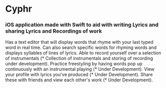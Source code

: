 # Cyphr

### iOS application made with Swift to aid with writing Lyrics and sharing Lyrics and Recordings of work

Has a text editor that will display words that rhyme with your last typed word in real time. Can also search specific words for rhyming words and displays syllables of lines of lyrics.
Able to record yourself over a selection of instrumentals (* Collection of instrumentals and storing of recording under development).
Practice freestyling by having words pop up continuously with an instrumental playing (* Under Development).
View your profile with lyrics you've produced (* Under Development).
Share these with friends and view each other's work (* Under Development).
